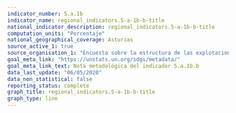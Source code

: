 ```yaml
---
indicator_number: 5.a.1b
indicator_name: regional_indicators.5-a-1b-b-title
national_indicator_description: regional_indicators.5-a-1b-b-title
computation_units: "Porcentaje"
national_geographical_coverage: Asturias
source_active_1: true
source_organisation_1: "Encuesta sobre la estructura de las explotaciones agrícolas, INE"
goal_meta_link: "https://unstats.un.org/sdgs/metadata/"
goal_meta_link_text: Nota metodológica del indicador 5.a.1b.b
data_last_update: "06/05/2020"
data_non_statistical: false
reporting_status: complete
graph_title: regional_indicators.5-a-1b-b-title
graph_type: line
---
```

